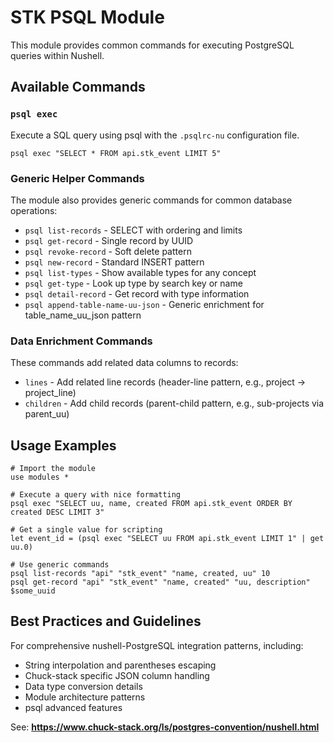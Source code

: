# STK PSQL Module

This module provides common commands for executing PostgreSQL queries within Nushell.

## Available Commands

### `psql exec`

Execute a SQL query using psql with the `.psqlrc-nu` configuration file.

```nu
psql exec "SELECT * FROM api.stk_event LIMIT 5"
```

### Generic Helper Commands

The module also provides generic commands for common database operations:
- `psql list-records` - SELECT with ordering and limits
- `psql get-record` - Single record by UUID
- `psql revoke-record` - Soft delete pattern
- `psql new-record` - Standard INSERT pattern
- `psql list-types` - Show available types for any concept
- `psql get-type` - Look up type by search key or name
- `psql detail-record` - Get record with type information
- `psql append-table-name-uu-json` - Generic enrichment for table_name_uu_json pattern

### Data Enrichment Commands

These commands add related data columns to records:
- `lines` - Add related line records (header-line pattern, e.g., project -> project_line)
- `children` - Add child records (parent-child pattern, e.g., sub-projects via parent_uu)

## Usage Examples

```nu
# Import the module
use modules *

# Execute a query with nice formatting 
psql exec "SELECT uu, name, created FROM api.stk_event ORDER BY created DESC LIMIT 3"

# Get a single value for scripting
let event_id = (psql exec "SELECT uu FROM api.stk_event LIMIT 1" | get uu.0)

# Use generic commands
psql list-records "api" "stk_event" "name, created, uu" 10
psql get-record "api" "stk_event" "name, created" "uu, description" $some_uuid
```

## Best Practices and Guidelines

For comprehensive nushell-PostgreSQL integration patterns, including:
- String interpolation and parentheses escaping
- Chuck-stack specific JSON column handling
- Data type conversion details
- Module architecture patterns
- psql advanced features

See: **https://www.chuck-stack.org/ls/postgres-convention/nushell.html**